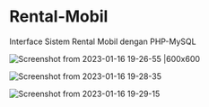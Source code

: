 # Rental-Mobil
Interface Sistem Rental Mobil dengan PHP-MySQL

![Screenshot from 2023-01-16 19-26-55 |600x600](https://user-images.githubusercontent.com/100475822/212678257-679f087b-4251-4a62-b233-fd2188c369d1.png)

![Screenshot from 2023-01-16 19-28-35](https://user-images.githubusercontent.com/100475822/212678380-b4f64c26-9a90-44e2-9964-df9f72ec5e3a.png)

![Screenshot from 2023-01-16 19-29-15](https://user-images.githubusercontent.com/100475822/212678472-95f23952-8bd8-45c0-b6ce-f7ef022bbfc7.png)
